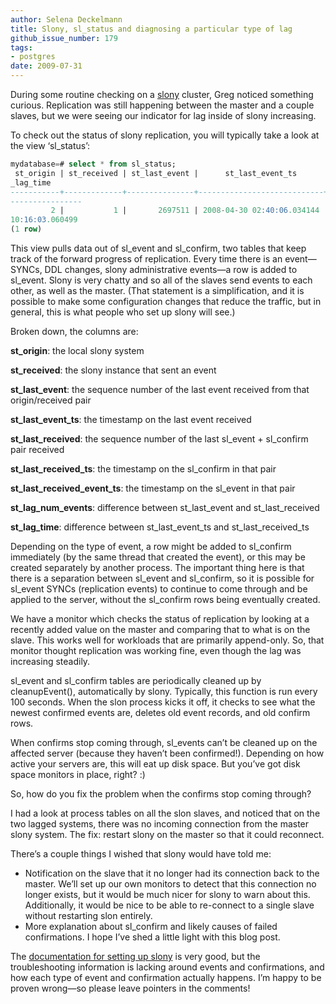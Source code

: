 ```yaml
---
author: Selena Deckelmann
title: Slony, sl_status and diagnosing a particular type of lag
github_issue_number: 179
tags:
- postgres
date: 2009-07-31
---
```




During some routine checking on a [slony](http://www.slony.info/) cluster, Greg noticed something curious. Replication was still happening between the master and a couple slaves, but we were seeing our indicator for lag inside of slony increasing. 

To check out the status of slony replication, you will typically take a look at the view ‘sl_status’: 

```sql
mydatabase=# select * from sl_status; 
 st_origin | st_received | st_last_event |      st_last_event_ts      | st_last_received |    st_last_received_ts     | st_last_received_event_ts | st_lag_num_events |       st
_lag_time       
-----------+-------------+---------------+----------------------------+------------------+----------------------------+---------------------------+-------------------+---------
----------------
         2 |           1 |       2697511 | 2008-04-30 02:40:06.034144 |          2565031 | 2008-04-14 15:31:32.897165 | 2008-04-14 16:24:08.81738 |            132480 | 15 days 
10:16:03.060499
(1 row)
```

This view pulls data out of sl_event and sl_confirm, two tables that keep track of the forward progress of replication. Every time there is an event—​SYNCs, DDL changes, slony administrative events—​a row is added to sl_event. Slony is very chatty and so all of the slaves send events to each other, as well as the master. (That statement is a simplification, and it is possible to make some configuration changes that reduce the traffic, but in general, this is what people who set up slony will see.)

Broken down, the columns are: 

**st_origin**: the local slony system

**st_received**: the slony instance that sent an event

**st_last_event**: the sequence number of the last event received from that origin/received pair

**st_last_event_ts**: the timestamp on the last event received

**st_last_received**: the sequence number of the last sl_event + sl_confirm pair received

**st_last_received_ts**: the timestamp on the sl_confirm in that pair

**st_last_received_event_ts**: the timestamp on the sl_event in that pair

**st_lag_num_events**: difference between st_last_event and st_last_received

**st_lag_time**: difference between st_last_event_ts and st_last_received_ts

Depending on the type of event, a row might be added to sl_confirm immediately (by the same thread that created the event), or this may be created separately by another process. The important thing here is that there is a separation between sl_event and sl_confirm, so it is possible for sl_event SYNCs (replication events) to continue to come through and be applied to the server, without the sl_confirm rows being eventually created.

We have a monitor which checks the status of replication by looking at a recently added value on the master and comparing that to what is on the slave. This works well for workloads that are primarily append-only. So, that monitor thought replication was working fine, even though the lag was increasing steadily.

sl_event and sl_confirm tables are periodically cleaned up by cleanupEvent(), automatically by slony. Typically, this function is run every 100 seconds. When the slon process kicks it off, it checks to see what the newest confirmed events are, deletes old event records, and old confirm rows. 

When confirms stop coming through, sl_events can’t be cleaned up on the affected server (because they haven’t been confirmed!). Depending on how active your servers are, this will eat up disk space. But you’ve got disk space monitors in place, right? :)

So, how do you fix the problem when the confirms stop coming through? 

I had a look at process tables on all the slon slaves, and noticed that on the two lagged systems, there was no incoming connection from the master slony system. The fix: restart slony on the master so that it could reconnect.

There’s a couple things I wished that slony would have told me: 

- Notification on the slave that it no longer had its connection back to the master. We’ll set up our own monitors to detect that this connection no longer exists, but it would be much nicer for slony to warn about this. Additionally, it would be nice to be able to re-connect to a single slave without restarting slon entirely.
- More explanation about sl_confirm and likely causes of failed confirmations. I hope I’ve shed a little light with this blog post.

The [documentation for setting up slony](http://www.slony.info/documentation/addthings.html) is very good, but the troubleshooting information is lacking around events and confirmations, and how each type of event and confirmation actually happens. I’m happy to be proven wrong—​so please leave pointers in the comments!


